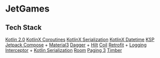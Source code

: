 JetGames
==========

## Tech Stack
[Kotlin 2.0](https://kotlinlang.org/docs/whatsnew20.html)
[KotlinX Coroutines](https://github.com/Kotlin/kotlinx.coroutines)
[KotlinX Serialization](https://github.com/Kotlin/kotlinx.serialization)
[KotlinX Datetime](https://github.com/Kotlin/kotlinx-datetime)
[KSP](https://github.com/google/ksp)
[Jetpack Compose](https://developer.android.com/compose) + [Material3](https://m3.material.io/)
[Dagger](https://dagger.dev/dev-guide/) + [Hilt](https://dagger.dev/hilt/)
[Coil](https://coil-kt.github.io/coil/)
[Retrofit](https://square.github.io/retrofit/) + [Logging Interceptor](https://github.com/square/okhttp/blob/master/okhttp-logging-interceptor/README.md) + [Kotlin Serialization](https://github.com/square/retrofit/tree/trunk/retrofit-converters/kotlinx-serialization)
[Room](https://developer.android.com/jetpack/androidx/releases/room)
[Paging 3](https://developer.android.com/topic/libraries/architecture/paging/v3-overview)
[Timber](https://github.com/JakeWharton/timber)